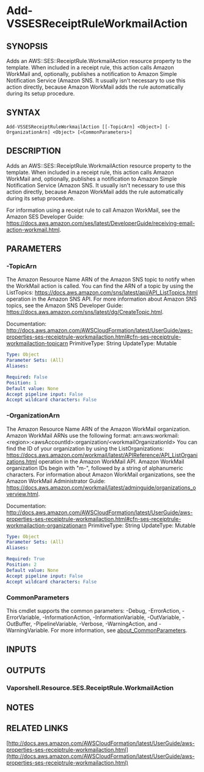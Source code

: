 # Add-VSSESReceiptRuleWorkmailAction

## SYNOPSIS
Adds an AWS::SES::ReceiptRule.WorkmailAction resource property to the template.
When included in a receipt rule, this action calls Amazon WorkMail and, optionally, publishes a notification to Amazon Simple Notification Service (Amazon SNS.
It usually isn't necessary to use this action directly, because Amazon WorkMail adds the rule automatically during its setup procedure.

## SYNTAX

```
Add-VSSESReceiptRuleWorkmailAction [[-TopicArn] <Object>] [-OrganizationArn] <Object> [<CommonParameters>]
```

## DESCRIPTION
Adds an AWS::SES::ReceiptRule.WorkmailAction resource property to the template.
When included in a receipt rule, this action calls Amazon WorkMail and, optionally, publishes a notification to Amazon Simple Notification Service (Amazon SNS.
It usually isn't necessary to use this action directly, because Amazon WorkMail adds the rule automatically during its setup procedure.

For information using a receipt rule to call Amazon WorkMail, see the Amazon SES Developer Guide: https://docs.aws.amazon.com/ses/latest/DeveloperGuide/receiving-email-action-workmail.html.

## PARAMETERS

### -TopicArn
The Amazon Resource Name ARN of the Amazon SNS topic to notify when the WorkMail action is called.
You can find the ARN of a topic by using the ListTopics: https://docs.aws.amazon.com/sns/latest/api/API_ListTopics.html operation in the Amazon SNS API.
For more information about Amazon SNS topics, see the Amazon SNS Developer Guide: https://docs.aws.amazon.com/sns/latest/dg/CreateTopic.html.

Documentation: http://docs.aws.amazon.com/AWSCloudFormation/latest/UserGuide/aws-properties-ses-receiptrule-workmailaction.html#cfn-ses-receiptrule-workmailaction-topicarn
PrimitiveType: String
UpdateType: Mutable

```yaml
Type: Object
Parameter Sets: (All)
Aliases:

Required: False
Position: 1
Default value: None
Accept pipeline input: False
Accept wildcard characters: False
```

### -OrganizationArn
The Amazon Resource Name ARN of the Amazon WorkMail organization.
Amazon WorkMail ARNs use the following format:
arn:aws:workmail:\<region\>:\<awsAccountId\>:organization/\<workmailOrganizationId\>
You can find the ID of your organization by using the ListOrganizations: https://docs.aws.amazon.com/workmail/latest/APIReference/API_ListOrganizations.html operation in the Amazon WorkMail API.
Amazon WorkMail organization IDs begin with "m-", followed by a string of alphanumeric characters.
For information about Amazon WorkMail organizations, see the Amazon WorkMail Administrator Guide: https://docs.aws.amazon.com/workmail/latest/adminguide/organizations_overview.html.

Documentation: http://docs.aws.amazon.com/AWSCloudFormation/latest/UserGuide/aws-properties-ses-receiptrule-workmailaction.html#cfn-ses-receiptrule-workmailaction-organizationarn
PrimitiveType: String
UpdateType: Mutable

```yaml
Type: Object
Parameter Sets: (All)
Aliases:

Required: True
Position: 2
Default value: None
Accept pipeline input: False
Accept wildcard characters: False
```

### CommonParameters
This cmdlet supports the common parameters: -Debug, -ErrorAction, -ErrorVariable, -InformationAction, -InformationVariable, -OutVariable, -OutBuffer, -PipelineVariable, -Verbose, -WarningAction, and -WarningVariable. For more information, see [about_CommonParameters](http://go.microsoft.com/fwlink/?LinkID=113216).

## INPUTS

## OUTPUTS

### Vaporshell.Resource.SES.ReceiptRule.WorkmailAction
## NOTES

## RELATED LINKS

[http://docs.aws.amazon.com/AWSCloudFormation/latest/UserGuide/aws-properties-ses-receiptrule-workmailaction.html](http://docs.aws.amazon.com/AWSCloudFormation/latest/UserGuide/aws-properties-ses-receiptrule-workmailaction.html)

